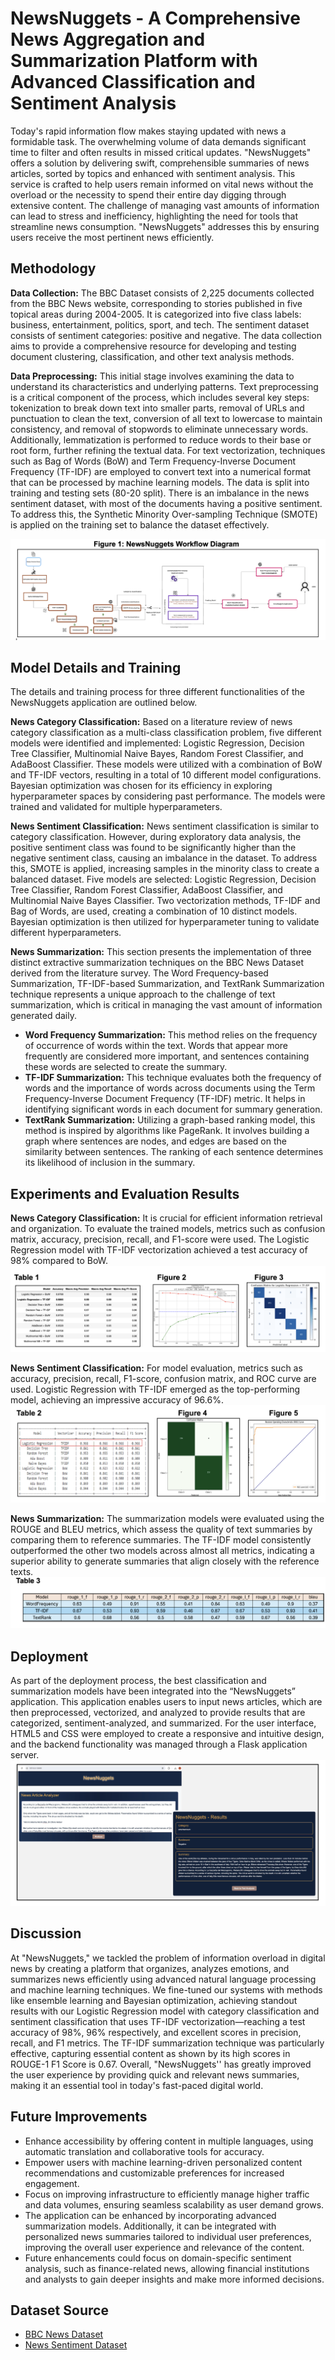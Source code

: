 # NewsNuggets - A Comprehensive News Aggregation and Summarization Platform with Advanced Classification and Sentiment Analysis

Today's rapid information flow makes staying updated with news a formidable task. The overwhelming volume of data demands significant time to filter and often results in missed critical updates. "NewsNuggets" offers a solution by delivering swift, comprehensible summaries of news articles, sorted by topics and enhanced with sentiment analysis. This service is crafted to help users remain informed on vital news without the overload or the necessity to spend their entire day digging through extensive content. The challenge of managing vast amounts of information can lead to stress and inefficiency, highlighting the need for tools that streamline news consumption. "NewsNuggets" addresses this by ensuring users receive the most pertinent news efficiently.

## Methodology

**Data Collection:** The BBC Dataset consists of 2,225 documents collected from the BBC News website, corresponding to stories published in five topical areas during 2004-2005. It is categorized into five class labels: business, entertainment, politics, sport, and tech. The sentiment dataset consists of sentiment categories: positive and negative. The data collection aims to provide a comprehensive resource for developing and testing document clustering, classification, and other text analysis methods.

**Data Preprocessing:** 
This initial stage involves examining the data to understand its characteristics and underlying patterns. Text preprocessing is a critical component of the process, which includes several key steps: tokenization to break down text into smaller parts, removal of URLs and punctuation to clean the text, conversion of all text to lowercase to maintain consistency, and removal of stopwords to eliminate unnecessary words. Additionally, lemmatization is performed to reduce words to their base or root form, further refining the textual data. For text vectorization, techniques such as Bag of Words (BoW) and Term Frequency-Inverse Document Frequency (TF-IDF) are employed to convert text into a numerical format that can be processed by machine learning models. The data is split into training and testing sets (80-20 split). There is an imbalance in the news sentiment dataset, with most of the documents having a positive sentiment. To address this, the Synthetic Minority Over-sampling Technique (SMOTE) is applied on the training set to balance the dataset effectively.

![Data Preprocessing Workflow](images/methodology.png)

## Model Details and Training

The details and training process for three different functionalities of the NewsNuggets application are outlined below.

**News Category Classification:** 
Based on a literature review of news category classification as a multi-class classification problem, five different models were identified and implemented: Logistic Regression, Decision Tree Classifier, Multinomial Naive Bayes, Random Forest Classifier, and AdaBoost Classifier. These models were utilized with a combination of BoW and TF-IDF vectors, resulting in a total of 10 different model configurations. Bayesian optimization was chosen for its efficiency in exploring hyperparameter spaces by considering past performance. The models were trained and validated for multiple hyperparameters.

**News Sentiment Classification:** 
News sentiment classification is similar to category classification. However, during exploratory data analysis, the positive sentiment class was found to be significantly higher than the negative sentiment class, causing an imbalance in the dataset. To address this, SMOTE is applied, increasing samples in the minority class to create a balanced dataset. Five models are selected: Logistic Regression, Decision Tree Classifier, Random Forest Classifier, AdaBoost Classifier, and Multinomial Naive Bayes Classifier. Two vectorization methods, TF-IDF and Bag of Words, are used, creating a combination of 10 distinct models. Bayesian optimization is then utilized for hyperparameter tuning to validate different hyperparameters.

**News Summarization:**
This section presents the implementation of three distinct extractive summarization techniques on the BBC News Dataset derived from the literature survey. The Word Frequency-based Summarization, TF-IDF-based Summarization, and TextRank Summarization technique represents a unique approach to the challenge of text summarization, which is critical in managing the vast amount of information generated daily.

- **Word Frequency Summarization:** This method relies on the frequency of occurrence of words within the text. Words that appear more frequently are considered more important, and sentences containing these words are selected to create the summary.
- **TF-IDF Summarization:** This technique evaluates both the frequency of words and the importance of words across documents using the Term Frequency-Inverse Document Frequency (TF-IDF) metric. It helps in identifying significant words in each document for summary generation.
- **TextRank Summarization:** Utilizing a graph-based ranking model, this method is inspired by algorithms like PageRank. It involves building a graph where sentences are nodes, and edges are based on the similarity between sentences. The ranking of each sentence determines its likelihood of inclusion in the summary.

## Experiments and Evaluation Results

**News Category Classification:**
It is crucial for efficient information retrieval and organization. To evaluate the trained models, metrics such as confusion matrix, accuracy, precision, recall, and F1-score were used. The Logistic Regression model with TF-IDF vectorization achieved a test accuracy of 98% compared to BoW.
![cat eval](images/category.png)

**News Sentiment Classification:**
For model evaluation, metrics such as accuracy, precision, recall, F1-score, confusion matrix, and ROC curve are used. Logistic Regression with TF-IDF emerged as the top-performing model, achieving an impressive accuracy of 96.6%.
![sent eval](images/sentiment.png)

**News Summarization:**
The summarization models were evaluated using the ROUGE and BLEU metrics, which assess the quality of text summaries by comparing them to reference summaries. The TF-IDF model consistently outperformed the other two models across almost all metrics, indicating a superior ability to generate summaries that align closely with the reference texts.
![summarization eval](images/summarization.png)

## Deployment

As part of the deployment process, the best classification and summarization models have been integrated into the “NewsNuggets” application. This application enables users to input news articles, which are then preprocessed, vectorized, and analyzed to provide results that are categorized, sentiment-analyzed, and summarized. For the user interface, HTML5 and CSS were employed to create a responsive and intuitive design, and the backend functionality was managed through a Flask application server.
![app](images/app.png)

## Discussion

At "NewsNuggets," we tackled the problem of information overload in digital news by creating a platform that organizes, analyzes emotions, and summarizes news efficiently using advanced natural language processing and machine learning techniques. We fine-tuned our systems with methods like ensemble learning and Bayesian optimization, achieving standout results with our Logistic Regression model with category classification and sentiment classification that uses TF-IDF vectorization—reaching a test accuracy of 98%, 96% respectively, and excellent scores in precision, recall, and F1 metrics. The TF-IDF summarization technique was particularly effective, capturing essential content as shown by its high scores in ROUGE-1 F1 Score is 0.67. Overall, "NewsNuggets'' has greatly improved the user experience by providing quick and relevant news summaries, making it an essential tool in today's fast-paced digital world.

## Future Improvements

- Enhance accessibility by offering content in multiple languages, using automatic translation and collaborative tools for accuracy.
- Empower users with machine learning-driven personalized content recommendations and customizable preferences for increased engagement.
- Focus on improving infrastructure to efficiently manage higher traffic and data volumes, ensuring seamless scalability as user demand grows.
- The application can be enhanced by incorporating advanced summarization models. Additionally, it can be integrated with personalized news summaries tailored to individual user preferences, improving the overall user experience and relevance of the content.
- Future enhancements could focus on domain-specific sentiment analysis, such as finance-related news, allowing financial institutions and analysts to gain deeper insights and make more informed decisions.

## Dataset Source

- [BBC News Dataset](http://mlg.ucd.ie/datasets/bbc.html)
- [News Sentiment Dataset](https://www.kaggle.com/datasets/hoshi7/news-sentiment-dataset)
